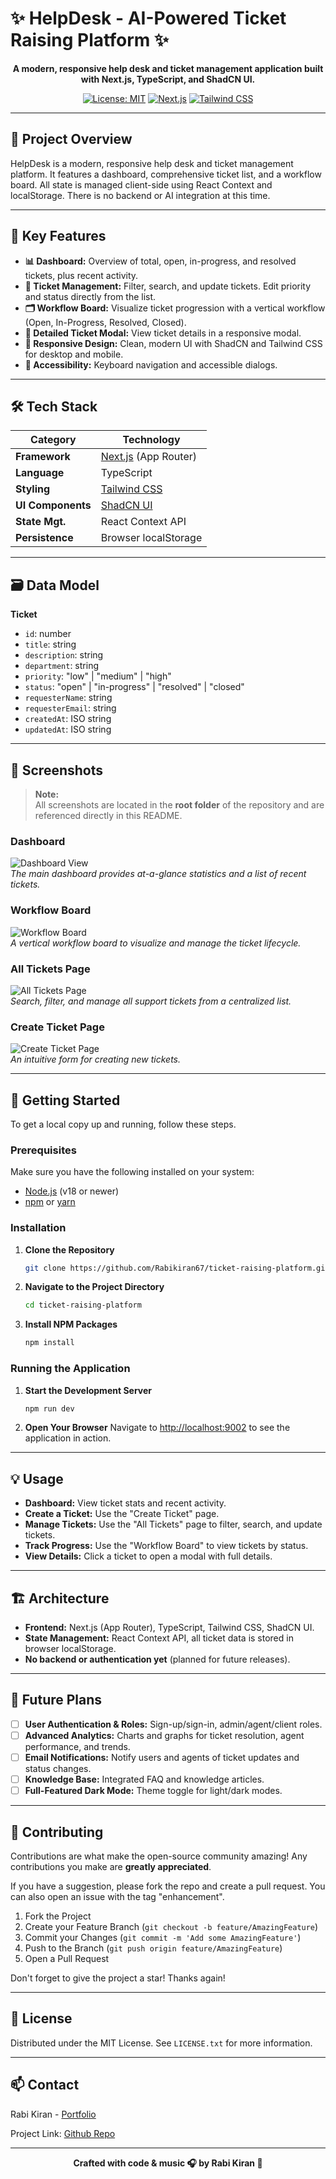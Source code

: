 # ✨ HelpDesk - AI-Powered Ticket Raising Platform ✨

<div align="center">

**A modern, responsive help desk and ticket management application built with Next.js, TypeScript, and ShadCN UI.**

</div>

<div align="center">

[![License: MIT](https://img.shields.io/badge/License-MIT-yellow.svg)](https://opensource.org/licenses/MIT)
[![Next.js](https://img.shields.io/badge/Next.js-000000?style=for-the-badge&logo=nextdotjs&logoColor=white)](https://nextjs.org/)
[![Tailwind CSS](https://img.shields.io/badge/Tailwind_CSS-38B2AC?style=for-the-badge&logo=tailwind-css&logoColor=white)](https://tailwindcss.com/)

</div>

---

## 🚀 Project Overview

HelpDesk is a modern, responsive help desk and ticket management platform. It features a dashboard, comprehensive ticket list, and a workflow board. All state is managed client-side using React Context and localStorage. There is no backend or AI integration at this time.

---

## 🌟 Key Features

- **📊 Dashboard:** Overview of total, open, in-progress, and resolved tickets, plus recent activity.
- **🎫 Ticket Management:** Filter, search, and update tickets. Edit priority and status directly from the list.
- **🗂️ Workflow Board:** Visualize ticket progression with a vertical workflow (Open, In-Progress, Resolved, Closed).
- **📄 Detailed Ticket Modal:** View ticket details in a responsive modal.
- **📱 Responsive Design:** Clean, modern UI with ShadCN and Tailwind CSS for desktop and mobile.
- **🦾 Accessibility:** Keyboard navigation and accessible dialogs.

---

## 🛠️ Tech Stack

| Category          | Technology                                                                                                  |
| ----------------- | ----------------------------------------------------------------------------------------------------------- |
| **Framework**     | [Next.js](https://nextjs.org/) (App Router)                                                                 |
| **Language**      | TypeScript                                                                                                   |
| **Styling**       | [Tailwind CSS](https://tailwindcss.com/)                                                                    |
| **UI Components** | [ShadCN UI](https://ui.shadcn.com/)                                                                         |
| **State Mgt.**    | React Context API                                                                                           |
| **Persistence**   | Browser localStorage                                                                                        |

---

## 🗃️ Data Model

**Ticket**
- `id`: number  
- `title`: string  
- `description`: string  
- `department`: string  
- `priority`: "low" | "medium" | "high"  
- `status`: "open" | "in-progress" | "resolved" | "closed"  
- `requesterName`: string  
- `requesterEmail`: string  
- `createdAt`: ISO string  
- `updatedAt`: ISO string  

---

## 📸 Screenshots

> **Note:**  
> All screenshots are located in the **root folder** of the repository and are referenced directly in this README.

### Dashboard  
![Dashboard View](./Dashboard.png)  
*The main dashboard provides at-a-glance statistics and a list of recent tickets.*

### Workflow Board  
![Workflow Board](./Workflow-Board.png)  
*A vertical workflow board to visualize and manage the ticket lifecycle.*

### All Tickets Page  
![All Tickets Page](./All-Tickets-Page.png)  
*Search, filter, and manage all support tickets from a centralized list.*

### Create Ticket Page  
![Create Ticket Page](./Create-Ticket-Page.png)  
*An intuitive form for creating new tickets.*

---

## 🏁 Getting Started

To get a local copy up and running, follow these steps.

### Prerequisites

Make sure you have the following installed on your system:
- [Node.js](https://nodejs.org/) (v18 or newer)
- [npm](https://www.npmjs.com/) or [yarn](https://yarnpkg.com/)

### Installation

1. **Clone the Repository**
    ```sh
    git clone https://github.com/Rabikiran67/ticket-raising-platform.git
    ```
2. **Navigate to the Project Directory**
    ```sh
    cd ticket-raising-platform
    ```
3. **Install NPM Packages**
    ```sh
    npm install
    ```

### Running the Application

1. **Start the Development Server**
    ```sh
    npm run dev
    ```
2. **Open Your Browser**
    Navigate to [http://localhost:9002](http://localhost:9002) to see the application in action.

---

## 💡 Usage

- **Dashboard:** View ticket stats and recent activity.
- **Create a Ticket:** Use the "Create Ticket" page.
- **Manage Tickets:** Use the "All Tickets" page to filter, search, and update tickets.
- **Track Progress:** Use the "Workflow Board" to view tickets by status.
- **View Details:** Click a ticket to open a modal with full details.

---

## 🏗️ Architecture

- **Frontend:** Next.js (App Router), TypeScript, Tailwind CSS, ShadCN UI.  
- **State Management:** React Context API, all ticket data is stored in browser localStorage.  
- **No backend or authentication yet** (planned for future releases).

---

## 🚀 Future Plans

- [ ] **User Authentication & Roles:** Sign-up/sign-in, admin/agent/client roles.  
- [ ] **Advanced Analytics:** Charts and graphs for ticket resolution, agent performance, and trends.  
- [ ] **Email Notifications:** Notify users and agents of ticket updates and status changes.  
- [ ] **Knowledge Base:** Integrated FAQ and knowledge articles.  
- [ ] **Full-Featured Dark Mode:** Theme toggle for light/dark modes.

---

## 🤝 Contributing

Contributions are what make the open-source community amazing! Any contributions you make are **greatly appreciated**.

If you have a suggestion, please fork the repo and create a pull request. You can also open an issue with the tag "enhancement".

1. Fork the Project  
2. Create your Feature Branch (`git checkout -b feature/AmazingFeature`)  
3. Commit your Changes (`git commit -m 'Add some AmazingFeature'`)  
4. Push to the Branch (`git push origin feature/AmazingFeature`)  
5. Open a Pull Request  

Don't forget to give the project a star! Thanks again!

---

## 📄 License

Distributed under the MIT License. See `LICENSE.txt` for more information.

---

## 📫 Contact

Rabi Kiran - [Portfolio](https://rabi-kiran-web.vercel.app/)

Project Link: [Github Repo](https://github.com/Rabikiran67/ticket-raising-platform)

<div align="center">

---
**Crafted with code & music 🎧 by Rabi Kiran 🤍**
</div>
